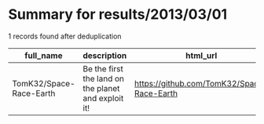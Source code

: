 
# Summary for results/2013/03/01
    
1 records found after deduplication

| full_name | description | html_url | matched_list | matched_count | pushed_at | size | stargazers_count | language | forks_count | vul_ids |
|-------------------------|-----------------------------------------------------|--------------------------------------------|----------------|-----------------|---------------------------|--------|--------------------|------------|---------------|-----------|
| TomK32/Space-Race-Earth | Be the first the land on the planet and exploit it! | https://github.com/TomK32/Space-Race-Earth | ['exploit'] | 1 | 2013-03-01 06:15:12+00:00 | 1917 | 0 | Lua | 1 | [] |
